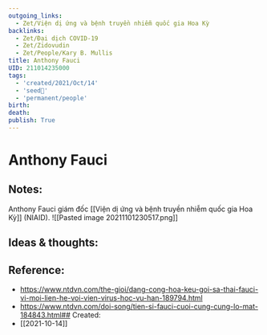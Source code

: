 ```yaml
---
outgoing_links:
  - Zet/Viện dị ứng và bệnh truyền nhiễm quốc gia Hoa Kỳ
backlinks:
  - Zet/Đại dịch COVID-19
  - Zet/Zidovudin
  - Zet/People/Kary B. Mullis
title: Anthony Fauci
UID: 211014235000
tags:
  - 'created/2021/Oct/14'
  - 'seed🥜'
  - 'permanent/people'
birth: 
death: 
publish: True
---
```

# Anthony Fauci

## Notes:
Anthony Fauci giám đốc [[Viện dị ứng và bệnh truyền nhiễm quốc gia Hoa Kỳ]] (NIAID).
![[Pasted image 20211101230517.png]]

## Ideas & thoughts:

## Reference:
- https://www.ntdvn.com/the-gioi/dang-cong-hoa-keu-goi-sa-thai-fauci-vi-moi-lien-he-voi-vien-virus-hoc-vu-han-189794.html
- https://www.ntdvn.com/doi-song/tien-si-fauci-cuoi-cung-cung-lo-mat-184843.html## Created:
- [[2021-10-14]]
